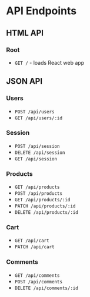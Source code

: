 # API Endpoints

## HTML API

### Root

- `GET /` - loads React web app

## JSON API

### Users

- `POST /api/users`
- `GET /api/users/:id`

### Session

- `POST /api/session`
- `DELETE /api/session`
- `GET /api/session`

### Products

- `GET /api/products`
- `POST /api/products`
- `GET /api/products/:id`
- `PATCH /api/products/:id`
- `DELETE /api/products/:id`

### Cart

- `GET /api/cart`
- `PATCH /api/cart`

### Comments

- `GET /api/comments`
- `POST /api/comments`
- `DELETE /api/comments/:id`
